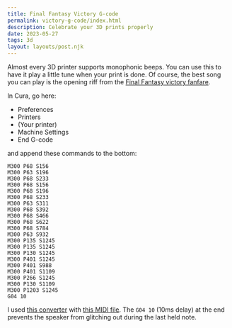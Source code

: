 ```yaml
---
title: Final Fantasy Victory G-code
permalink: victory-g-code/index.html
description: Celebrate your 3D prints properly
date: 2023-05-27
tags: 3d
layout: layouts/post.njk
---
```


Almost every 3D printer supports monophonic beeps. You can use this to have it play a little tune when your print is done. Of course, the best song you can play is the opening riff from the [Final Fantasy victory fanfare](https://www.youtube.com/watch?v=PZ_7ipJ6Cx8).

In Cura, go here:
 * Preferences
 * Printers
 * (Your printer)
 * Machine Settings
 * End G-code

and append these commands to the bottom:

```
M300 P68 S156
M300 P63 S196
M300 P68 S233
M300 P68 S156
M300 P68 S196
M300 P68 S233
M300 P63 S311
M300 P68 S392
M300 P68 S466
M300 P68 S622
M300 P68 S784
M300 P63 S932
M300 P135 S1245
M300 P135 S1245
M300 P130 S1245
M300 P401 S1245
M300 P401 S988
M300 P401 S1109
M300 P266 S1245
M300 P130 S1109
M300 P1203 S1245
G04 10
```

I used [this converter](https://alexyu132.github.io/midi-m300/) with [this MIDI file](https://thefinalfantasy.net/ff1/music-midi.html). The `G04 10` (10ms delay) at the end prevents the speaker from glitching out during the last held note.
